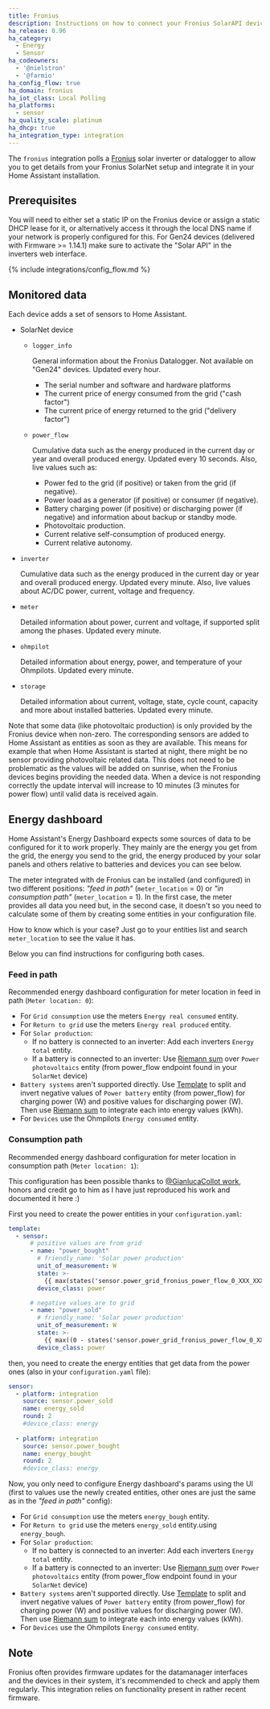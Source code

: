 ```yaml
---
title: Fronius
description: Instructions on how to connect your Fronius SolarAPI devices to Home Assistant.
ha_release: 0.96
ha_category:
  - Energy
  - Sensor
ha_codeowners:
  - '@nielstron'
  - '@farmio'
ha_config_flow: true
ha_domain: fronius
ha_iot_class: Local Polling
ha_platforms:
  - sensor
ha_quality_scale: platinum
ha_dhcp: true
ha_integration_type: integration
---
```


The `fronius` integration polls a [Fronius](https://www.fronius.com/) solar inverter or datalogger to allow you to get details from your Fronius SolarNet setup and integrate it in your Home Assistant installation.

## Prerequisites

You will need to either set a static IP on the Fronius device or assign a static DHCP lease for it, or alternatively access it through the local DNS name if your network is properly configured for this.
For Gen24 devices (delivered with Firmware >= 1.14.1) make sure to activate the "Solar API" in the inverters web interface.

{% include integrations/config_flow.md %}

## Monitored data

Each device adds a set of sensors to Home Assistant.

- SolarNet device
  
  - `logger_info`

    General information about the Fronius Datalogger. Not available on "Gen24" devices. Updated every hour.

    - The serial number and software and hardware platforms
    - The current price of energy consumed from the grid ("cash factor")
    - The current price of energy returned to the grid ("delivery factor")

  - `power_flow`

    Cumulative data such as the energy produced in the current day or year and overall produced energy. Updated every 10 seconds.
    Also, live values such as:

    - Power fed to the grid (if positive) or taken from the grid (if negative).
    - Power load as a generator (if positive) or consumer (if negative).
    - Battery charging power (if positive) or discharging power (if negative) and information about backup or standby mode.
    - Photovoltaic production.
    - Current relative self-consumption of produced energy.
    - Current relative autonomy.

- `inverter`

  Cumulative data such as the energy produced in the current day or year and overall produced energy. Updated every minute.
  Also, live values about AC/DC power, current, voltage and frequency.

- `meter`

  Detailed information about power, current and voltage, if supported split among the phases. Updated every minute.

- `ohmpilot`

  Detailed information about energy, power, and temperature of your Ohmpilots. Updated every minute.

- `storage`

  Detailed information about current, voltage, state, cycle count, capacity and more about installed batteries. Updated every minute.

Note that some data (like photovoltaic production) is only provided by the Fronius device when non-zero.
The corresponding sensors are added to Home Assistant as entities as soon as they are available.
This means for example that when Home Assistant is started at night, there might be no sensor providing photovoltaic related data.
This does not need to be problematic as the values will be added on sunrise, when the Fronius devices begins providing the needed data.
When a device is not responding correctly the update interval will increase to 10 minutes (3 minutes for power flow) until valid data is received again.

## Energy dashboard

Home Assistant's Energy Dashboard expects some sources of data to be configured for it to work properly. They mainly are the energy you get from the grid, the energy you send to the grid, the energy produced by your solar panels and others relative to batteries and devices you can see below.

The meter integrated with de Fronius can be installed (and configured) in two different positions: _"feed in path"_ (`meter_location` = 0) or _"in consumption path"_ (`meter_location` = 1). In the first case, the meter provides all data you need but, in the second case, it doesn't so you need to calculate some of them by creating some entities in your configuration file.

How to know which is your case? Just go to your entities list and search `meter_location` to see the value it has.

Below you can find instructions for configuring both cases.

### Feed in path

Recommended energy dashboard configuration for meter location in feed in path (`Meter location: 0`):

- For `Grid consumption` use the meters `Energy real consumed` entity.
- For `Return to grid` use the meters `Energy real produced` entity.
- For `Solar production`: 
  - If no battery is connected to an inverter: Add each inverters `Energy total` entity.
  - If a battery is connected to an inverter: Use [Riemann sum](/integrations/integration/) over `Power photovoltaics` entity (from power_flow endpoint found in your `SolarNet` device)
- `Battery systems` aren't supported directly. Use [Template](/integrations/template) to split and invert negative values of `Power battery` entity (from power_flow) for charging power (W) and positive values for discharging power (W). Then use [Riemann sum](/integrations/integration/) to integrate each into energy values (kWh).
- For `Devices` use the Ohmpilots `Energy consumed` entity.

### Consumption path

Recommended energy dashboard configuration for meter location in consumption path (`Meter location: 1`):

This configuration has been possible thanks to [@GianlucaCollot work](https://github.com/GianlucaCollot), honors and credit go to him as I have just reproduced his work and documented it here :)

First you need to create the power entities in your `configuration.yaml`:

```yaml
template:
  - sensor:
      # positive values are from grid
      - name: "power_bought"
        # friendly_name: 'Solar power production'
        unit_of_measurement: W
        state: >-
          {{ max(states('sensor.power_grid_fronius_power_flow_0_XXX_XXX_XXX_XXX') | float, 0) }}
        device_class: power

      # negative values are to grid
      - name: "power_sold"
        # friendly_name: 'Solar power production'
        unit_of_measurement: W
        state: >-
          {{ max((0 - states('sensor.power_grid_fronius_power_flow_0_XXX_XXX_XXX_XXX') | float), 0) }}
        device_class: power
```

then, you need to create the energy entities that get data from the power ones (also in your `configuration.yaml` file):

```yaml
sensor:
  - platform: integration
    source: sensor.power_sold
    name: energy_sold
    round: 2
    #device_class: energy
    
  - platform: integration
    source: sensor.power_bought
    name: energy_bought
    round: 2
    #device_class: energy
```

Now, you only need to configure Energy dashboard's params using the UI (first to values use the newly created entities, other ones are just the same as in the _"feed in path"_ config):

- For `Grid consumption` use the meters `energy_bough` entity.
- For `Return to grid` use the meters `energy_sold` entity.using `energy_bough`.
- For `Solar production`: 
  - If no battery is connected to an inverter: Add each inverters `Energy total` entity.
  - If a battery is connected to an inverter: Use [Riemann sum](/integrations/integration/) over `Power photovoltaics` entity (from power_flow endpoint found in your `SolarNet` device)
- `Battery systems` aren't supported directly. Use [Template](/integrations/template) to split and invert negative values of `Power battery` entity (from power_flow) for charging power (W) and positive values for discharging power (W). Then use [Riemann sum](/integrations/integration/) to integrate each into energy values (kWh).
- For `Devices` use the Ohmpilots `Energy consumed` entity.


## Note

Fronius often provides firmware updates for the datamanager interfaces and the devices in their system, it's recommended to check and apply them regularly. This integration relies on functionality present in rather recent firmware.
